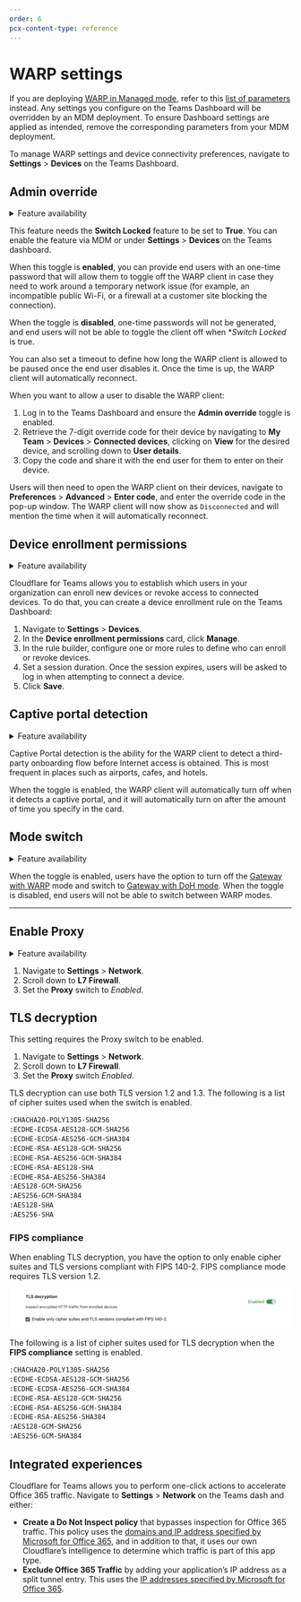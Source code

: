 ```yaml
---
order: 6
pcx-content-type: reference
---
```


# WARP settings

<Aside type="note">

If you are deploying [WARP in Managed mode](/connections/connect-devices/warp/deployment/mdm-deployment), refer to this [list of parameters](/connections/connect-devices/warp/deployment/mdm-deployment/parameters) instead. Any settings you configure on the Teams Dashboard will be overridden by an MDM deployment. To ensure Dashboard settings are applied as intended, remove the corresponding parameters from your MDM deployment.

</Aside>

To manage WARP settings and device connectivity preferences, navigate to **Settings** > **Devices** on the Teams Dashboard.

## Admin override

<details>
<summary>Feature availability</summary>
<div>

| Operating Systems | [WARP mode required](/connections/connect-devices/warp#warp-client-modes) | [Teams plans](https://www.cloudflare.com/teams-pricing/) |
| ----------------- | --------- | ---- |
| macOS, Windows, Linux | Any mode | All plans | 

</div>
</details>

<Aside type='note'>
  
This feature needs the <b>Switch Locked</b> feature to be set to <b>True</b>. You can enable the feature via MDM or under <b>Settings</b> > <b>Devices</b> on the Teams dashboard.

</Aside>

When this toggle is **enabled**, you can provide end users with an one-time password that will allow them to toggle off the WARP client in case they need to work around a temporary network issue (for example, an incompatible public Wi-Fi, or a firewall at a customer site blocking the connection). 

When the toggle is **disabled**, one-time passwords will not be generated, and end users will not be able to toggle the client off when **Switch Locked* is true.

You can also set a timeout to define how long the WARP client is allowed to be paused once the end user disables it. Once the time is up, the WARP client will automatically reconnect. 

When you want to allow a user to disable the WARP client:

1. Log in to the Teams Dashboard and ensure the **Admin override** toggle is enabled. 
1. Retrieve the 7-digit override code for their device by navigating to **My Team** > **Devices** > **Connected devices**, clicking on **View** for the desired device, and scrolling down to **User details**.
1. Copy the code and share it with the end user for them to enter on their device.

Users will then need to open the WARP client on their devices, navigate to **Preferences** > **Advanced** > **Enter code**, and enter the override code in the pop-up window. The WARP client will now show as `Disconnected` and will mention the time when it will automatically reconnect.


## Device enrollment permissions

<details>
<summary>Feature availability</summary>
<div>

| Operating Systems | [WARP mode required](/connections/connect-devices/warp#warp-client-modes) | [Teams plans](https://www.cloudflare.com/teams-pricing/) |
| ----------------- | --------- | ---- |
| All systems | Any mode | All plans | 

</div>
</details>

Cloudflare for Teams allows you to establish which users in your organization can enroll new devices or revoke access to connected devices. To do that, you can create a device enrollment rule on the Teams Dashboard:

1. Navigate to **Settings** > **Devices**.
1. In the **Device enrollment permissions** card, click **Manage**.
1. In the rule builder, configure one or more rules to define who can enroll or revoke devices.
1. Set a session duration. Once the session expires, users will be asked to log in when attempting to connect a device. 
1. Click **Save**.

## Captive portal detection

<details>
<summary>Feature availability</summary>
<div>

| Operating Systems | [WARP mode required](/connections/connect-devices/warp#warp-client-modes) | [Teams plans](https://www.cloudflare.com/teams-pricing/) |
| ----------------- | --------- | ---- |
| macOS, Windows | WARP with Gateway | All plans | 

</div>
</details>

Captive Portal detection is the ability for the WARP client to detect a third-party onboarding flow before Internet access is obtained. This is most frequent in places such as airports, cafes, and hotels. 

When the toggle is enabled, the WARP client will automatically turn off when it detects a captive portal, and it will automatically turn on after the amount of time you specify in the card.

## Mode switch

<details>
<summary>Feature availability</summary>
<div>

| Operating Systems | [WARP mode required](/connections/connect-devices/warp#warp-client-modes) | [Teams plans](https://www.cloudflare.com/teams-pricing/) |
| ----------------- | --------- | ---- |
| macOS, Windows, Linux | WARP with Gateway | All plans | 

</div>
</details>

When the toggle is enabled, users have the option to turn off the [Gateway with WARP](/connections/connect-devices/warp#gateway-with-warp-default) mode and switch to [Gateway with DoH mode](/connections/connect-devices/warp#gateway-with-doh). When the toggle is disabled, end users will not be able to switch between WARP modes.

---

## Enable Proxy

<details>
<summary>Feature availability</summary>
<div>

| Operating Systems | [Teams plans](https://www.cloudflare.com/teams-pricing/) |
| ----------------- | --------- | ---- |
| macOS, Windows, Linux | All plans | 

</div>
</details>

1. Navigate to **Settings** > **Network**.
1. Scroll down to **L7 Firewall**.
1. Set the **Proxy** switch to *Enabled*.

## TLS decryption

This setting requires the Proxy switch to be enabled.

1. Navigate to **Settings** > **Network**.
1. Scroll down to **L7 Firewall**.
1. Set the **Proxy** switch *Enabled*.

TLS decryption can use both TLS version 1.2 and 1.3. The following is a list of cipher suites used when the switch is enabled.

```txt
:CHACHA20-POLY1305-SHA256
:ECDHE-ECDSA-AES128-GCM-SHA256
:ECDHE-ECDSA-AES256-GCM-SHA384
:ECDHE-RSA-AES128-GCM-SHA256
:ECDHE-RSA-AES256-GCM-SHA384
:ECDHE-RSA-AES128-SHA
:ECDHE-RSA-AES256-SHA384
:AES128-GCM-SHA256
:AES256-GCM-SHA384
:AES128-SHA
:AES256-SHA
```

### FIPS compliance

When enabling TLS decryption, you have the option to only enable cipher suites and TLS versions compliant with FIPS 140-2. FIPS compliance mode requires TLS version 1.2.

 ![FIPS switch](../../../static/documentation/connections/fips.png)

The following is a list of cipher suites used for TLS decryption when the **FIPS compliance** setting is enabled.

```txt
:CHACHA20-POLY1305-SHA256
:ECDHE-ECDSA-AES128-GCM-SHA256
:ECDHE-ECDSA-AES256-GCM-SHA384
:ECDHE-RSA-AES128-GCM-SHA256
:ECDHE-RSA-AES256-GCM-SHA384
:ECDHE-RSA-AES256-SHA384
:AES128-GCM-SHA256
:AES256-GCM-SHA384
```

## Integrated experiences

Cloudflare for Teams allows you to perform one-click actions to accelerate Office 365 traffic. Navigate to **Settings** > **Network** on the Teams dash and either:

* **Create a Do Not Inspect policy** that bypasses inspection for Office 365 traffic. This policy uses the [domains and IP address specified by Microsoft for Office 365](https://docs.microsoft.com/en-us/microsoft-365/enterprise/microsoft-365-ip-web-service), and in addition to that, it uses our own Cloudflare’s intelligence to determine which traffic is part of this app type. 
* **Exclude Office 365 Traffic** by adding your application’s IP address as a split tunnel entry. This uses the [IP addresses specified by Microsoft for Office 365](https://docs.microsoft.com/en-us/microsoft-365/enterprise/microsoft-365-ip-web-service).
